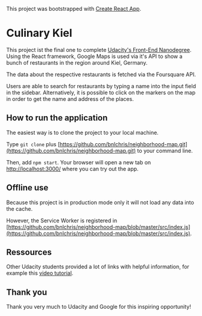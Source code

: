 This project was bootstrapped with [Create React App](https://github.com/facebook/create-react-app).

# Culinary Kiel

This project ist the final one to complete [Udacity's Front-End Nanodegree](https://eu.udacity.com/course/front-end-web-developer-nanodegree--nd001). Using the React framework, Google Maps is used via it's API to show a bunch of restaurants in the region around Kiel, Germany.

The data about the respective restaurants is fetched via the Foursquare API.

Users are able to search for restaurants by typing a name into the input field in the sidebar. Alternatively, it is possible to click on the markers on the map in order to get the name and address of the places.

## How to run the application

The easiest way is to clone the project to your local machine.

Type `git clone` plus [https://github.com/bnlchris/neighborhood-map.git](https://github.com/bnlchris/neighborhood-map.git) to your command line.

Then, add `npm start`. Your browser will open a new tab on [http://localhost:3000/](http://localhost:3000/) where you can try out the app.

## Offline use

Because this project is in production mode only it will not load any data into the cache.

However, the Service Worker is registered in [https://github.com/bnlchris/neighborhood-map/blob/master/src/index.js](https://github.com/bnlchris/neighborhood-map/blob/master/src/index.js).

## Ressources

Other Udacity students provided a lot of links with helpful information, for example this [video tutorial](https://www.youtube.com/watch?v=LvQe7xrUh7I&index=6&list=PLKC17wty6rS1XVZbRlWjYU0WVsIoJyO3s&t=0s).

## Thank you

Thank you very much to Udacity and Google for this inspiring opportunity!
